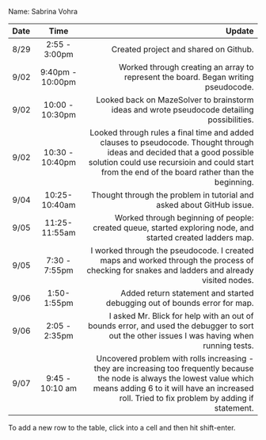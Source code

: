 Name: Sabrina Vohra

| Date |       Time       |                                                                                                                                                                                                                        Update |
|:-----|:----------------:|------------------------------------------------------------------------------------------------------------------------------------------------------------------------------------------------------------------------------:|
| 8/29 |  2:55 - 3:00pm   |                                                                                                                                                                                         Created project and shared on Github. |
| 9/02 | 9:40pm - 10:00pm |                                                                                                                                            Worked through creating an array to represent the board. Began writing pseudocode. |
| 9/02 | 10:00 - 10:30pm  |                                                                                                                                   Looked back on MazeSolver to brainstorm ideas and wrote pseudocode detailing possibilities. |
| 9/02 | 10:30 - 10:40pm  |  Looked through rules a final time and added clauses to pseudocode. Thought through ideas and decided that a good possible solution could use recursioin and could start from the end of the board rather than the beginning. |
| 9/04 |  10:25-10:40am   |                                                                                                                                                         Thought through the problem in tutorial and asked about GitHub issue. |
| 9/05 |  11:25-11:55am   |                                                                                                                   Worked through beginning of people: created queue, started exploring node, and started created ladders map. |
| 9/05 |  7:30 - 7:55pm   |                                                                                  I worked through the pseudocode. I created maps and worked through the process of checking for snakes and ladders and already visited nodes. |
| 9/06 |   1:50-1:55pm    |                                                                                                                                                     Added return statement and started debugging out of bounds error for map. |
| 9/06 |  2:05 - 2:35pm   |                                                                                   I asked Mr. Blick for help with an out of bounds error, and used the debugger to sort out the other issues I was having when running tests. |
| 9/07 | 9:45 - 10:10 am  | Uncovered problem with rolls increasing - they are increasing too frequently because the node is always the lowest value which means adding 6 to it will have an increased roll. Tried to fix problem by adding if statement. |


To add a new row to the table, click into a cell and then hit shift-enter.